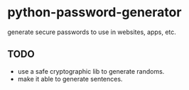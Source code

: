 # python-password-generator

 generate secure passwords to use in websites, apps, etc.

## TODO

* use a safe cryptographic lib to generate randoms.
* make it able to generate sentences.
